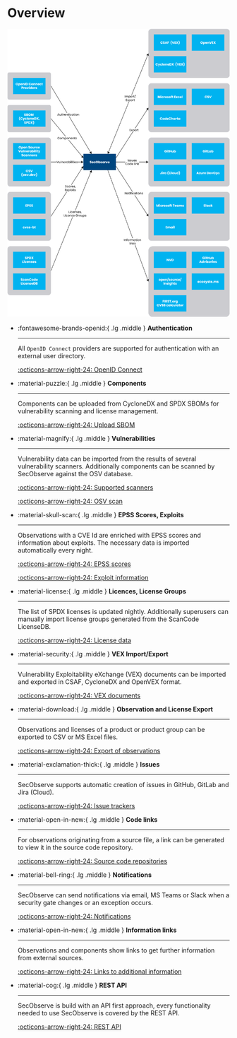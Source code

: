# Overview

![Integrations](../assets/images/secobserve_integrations.svg)

<div class="grid cards" markdown>

-   :fontawesome-brands-openid:{ .lg .middle } __Authentication__

    ---

    All `OpenID Connect` providers are supported for authentication with an external user directory.

    [:octicons-arrow-right-24: OpenID Connect](oidc_authentication.md)

-   :material-puzzle:{ .lg .middle } __Components__

    ---

    Components can be uploaded from CycloneDX and SPDX SBOMs for vulnerability scanning and license management.

    [:octicons-arrow-right-24: Upload SBOM](../usage/upload_sbom.md)

-   :material-magnify:{ .lg .middle } __Vulnerabilities__

    ---

    Vulnerability data can be imported from the results of several vulnerability scanners. Additionally components
    can be scanned by SecObserve against the OSV database.

    [:octicons-arrow-right-24: Supported scanners](supported_scanners.md)

    [:octicons-arrow-right-24: OSV scan](osv_scan.md)

-   :material-skull-scan:{ .lg .middle } __EPSS Scores, Exploits__

    ---

    Observations with a CVE Id are enriched with EPSS scores and information about exploits. The necessary data is
    imported automatically every night.
    
    [:octicons-arrow-right-24: EPSS scores](epss.md)

    [:octicons-arrow-right-24: Exploit information](exploit_information.md)

-   :material-license:{ .lg .middle } __Licences, License Groups__

    ---

    The list of SPDX licenses is updated nightly. Additionally superusers can manually import license groups generated
    from the ScanCode LicenseDB.

    [:octicons-arrow-right-24: License data](license_data.md)

-   :material-security:{ .lg .middle } __VEX Import/Export__

    ---

    Vulnerability Exploitability eXchange (VEX) documents can be imported and exported in CSAF, CycloneDX and OpenVEX
    format.

    [:octicons-arrow-right-24: VEX documents](vex.md)

-   :material-download:{ .lg .middle } __Observation and License Export__

    ---

    Observations and licenses of a product or product group can be exported to CSV or MS Excel files.

    [:octicons-arrow-right-24: Export of observations](observations_export.md)

-   :material-exclamation-thick:{ .lg .middle } __Issues__

    ---

    SecObserve supports automatic creation of issues in GitHub, GitLab and Jira (Cloud).

    [:octicons-arrow-right-24: Issue trackers](issue_trackers.md)

-   :material-open-in-new:{ .lg .middle } __Code links__

    ---

    For observations originating from a source file, a link can be generated to view it in the
    source code repository.

    [:octicons-arrow-right-24: Source code repositories](source_code_repositories.md)

-   :material-bell-ring:{ .lg .middle } __Notifications__

    ---

    SecObserve can send notifications via email, MS Teams or Slack when a security gate changes
    or an exception occurs.

    [:octicons-arrow-right-24: Notifications](notifications.md)

-   :material-open-in-new:{ .lg .middle } __Information links__

    ---

    Observations and components show links to get further information from external sources.

    [:octicons-arrow-right-24: Links to additional information](links.md)

-   :material-cog:{ .lg .middle } __REST API__

    ---

    SecObserve is build with an API first approach, every functionality needed to use SecObserve 
    is covered by the REST API.

    [:octicons-arrow-right-24: REST API](rest_api.md)

</div>
